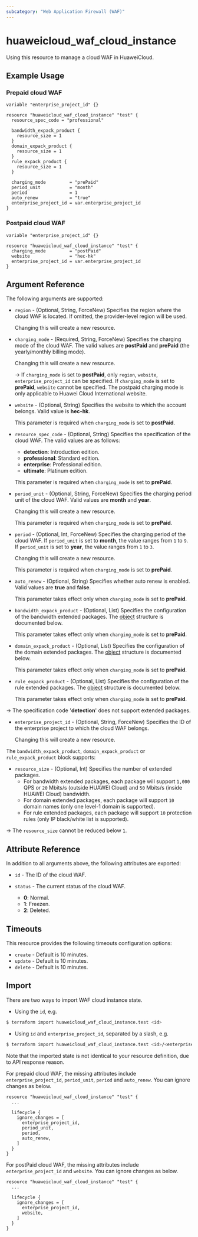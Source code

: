 ```yaml
---
subcategory: "Web Application Firewall (WAF)"
---
```


# huaweicloud_waf_cloud_instance

Using this resource to manage a cloud WAF in HuaweiCloud.

## Example Usage

### Prepaid cloud WAF

```hcl
variable "enterprise_project_id" {}

resource "huaweicloud_waf_cloud_instance" "test" {
  resource_spec_code = "professional"

  bandwidth_expack_product {
    resource_size = 1
  }
  domain_expack_product {
    resource_size = 1
  }
  rule_expack_product {
    resource_size = 1
  }

  charging_mode         = "prePaid"
  period_unit           = "month"
  period                = 1
  auto_renew            = "true"
  enterprise_project_id = var.enterprise_project_id
}
```

### Postpaid cloud WAF

```hcl
variable "enterprise_project_id" {}

resource "huaweicloud_waf_cloud_instance" "test" {
  charging_mode         = "postPaid"
  website               = "hec-hk"
  enterprise_project_id = var.enterprise_project_id
}
```

## Argument Reference

The following arguments are supported:

* `region` - (Optional, String, ForceNew) Specifies the region where the cloud WAF is located.
  If omitted, the provider-level region will be used.
  
  Changing this will create a new resource.

* `charging_mode` - (Required, String, ForceNew) Specifies the charging mode of the cloud WAF.
  The valid values are **postPaid** and **prePaid** (the yearly/monthly billing mode).

  Changing this will create a new resource.

  -> If `charging_mode` is set to **postPaid**, only `region`, `website`, `enterprise_project_id` can be specified.
  If `charging_mode` is set to **prePaid**, `website` cannot be specified.
  The postpaid charging mode is only applicable to Huawei Cloud International website.

* `website` - (Optional, String) Specifies the website to which the account belongs. Valid value is **hec-hk**.

  This parameter is required when `charging_mode` is set to **postPaid**.

* `resource_spec_code` - (Optional, String) Specifies the specification of the cloud WAF.
  The valid values are as follows:
  + **detection**: Introduction edition.
  + **professional**: Standard edition.
  + **enterprise**: Professional edition.
  + **ultimate**: Platinum edition.

  This parameter is required when `charging_mode` is set to **prePaid**.

* `period_unit` - (Optional, String, ForceNew) Specifies the charging period unit of the cloud WAF.
  Valid values are **month** and **year**.

  Changing this will create a new resource.

  This parameter is required when `charging_mode` is set to **prePaid**.

* `period` - (Optional, Int, ForceNew) Specifies the charging period of the cloud WAF.
  If `period_unit` is set to **month**, the value ranges from `1` to `9`.
  If `period_unit` is set to **year**, the value ranges from `1` to `3`.
  
  Changing this will create a new resource.

  This parameter is required when `charging_mode` is set to **prePaid**.

* `auto_renew` - (Optional, String) Specifies whether auto renew is enabled.
  Valid values are **true** and **false**.

  This parameter takes effect only when `charging_mode` is set to **prePaid**.

* `bandwidth_expack_product` - (Optional, List) Specifies the configuration of the bandwidth extended packages.
  The [object](#extended_packages) structure is documented below.

  This parameter takes effect only when `charging_mode` is set to **prePaid**.

* `domain_expack_product` - (Optional, List) Specifies the configuration of the domain extended packages.
  The [object](#extended_packages) structure is documented below.

  This parameter takes effect only when `charging_mode` is set to **prePaid**.

* `rule_expack_product` - (Optional, List) Specifies the configuration of the rule extended packages.
  The [object](#extended_packages) structure is documented below.

  This parameter takes effect only when `charging_mode` is set to **prePaid**.

-> The specification code '**detection**' does not support extended packages.

* `enterprise_project_id` - (Optional, String, ForceNew) Specifies the ID of the enterprise project to which the cloud
  WAF belongs.

  Changing this will create a new resource.

<a name="extended_packages"></a>
The `bandwidth_expack_product`, `domain_expack_product` or `rule_expack_product` block supports:

* `resource_size` - (Optional, Int) Specifies the number of extended packages.
  + For bandwidth extended packages, each package will support `1,000` QPS or `20` Mbits/s (outside HUAWEI Cloud) and
    `50` Mbits/s (inside HUAWEI Cloud) bandwidth.
  + For domain extended packages, each package will support `10` domain names (only one level-1 domain is supported).
  + For rule extended packages, each package will support `10` protection rules (only IP black/white list is supported).

-> The `resource_size` cannot be reduced below `1`.

## Attribute Reference

In addition to all arguments above, the following attributes are exported:

* `id` - The ID of the cloud WAF.

* `status` - The current status of the cloud WAF.
  + **0**: Normal.
  + **1**: Freezen.
  + **2**: Deleted.

## Timeouts

This resource provides the following timeouts configuration options:

* `create` - Default is 10 minutes.
* `update` - Default is 10 minutes.
* `delete` - Default is 10 minutes.

## Import

There are two ways to import WAF cloud instance state.

* Using the `id`, e.g.

```bash
$ terraform import huaweicloud_waf_cloud_instance.test <id>
```

* Using `id` and `enterprise_project_id`, separated by a slash, e.g.

```bash
$ terraform import huaweicloud_waf_cloud_instance.test <id>/<enterprise_project_id>
```

Note that the imported state is not identical to your resource definition, due to API response reason.

For prepaid cloud WAF, the missing attributes include `enterprise_project_id`, `period_unit`, `period` and `auto_renew`.
You can ignore changes as below.

```hcl
resource "huaweicloud_waf_cloud_instance" "test" {
  ...

  lifecycle {
    ignore_changes = [
      enterprise_project_id,
      period_unit,
      period,
      auto_renew,
    ]
  }
}
```

For postPaid cloud WAF, the missing attributes include `enterprise_project_id` and `website`.
You can ignore changes as below.

```hcl
resource "huaweicloud_waf_cloud_instance" "test" {
  ...

  lifecycle {
    ignore_changes = [
      enterprise_project_id,
      website,
    ]
  }
}
```
